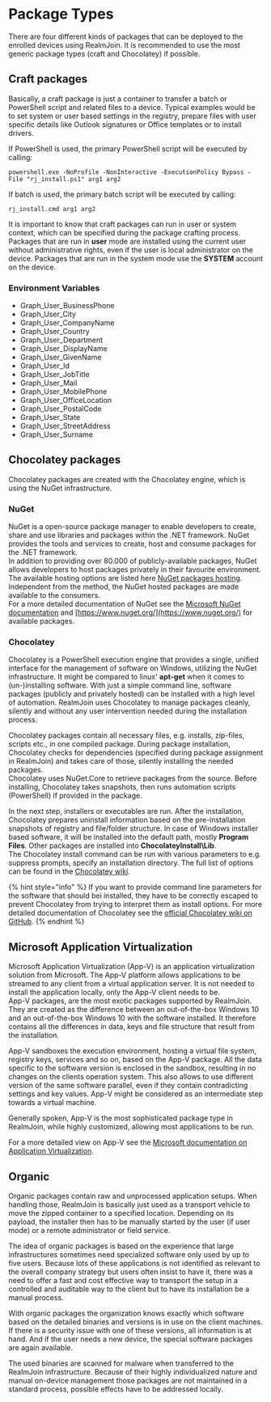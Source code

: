 # Package Types

There are four different kinds of packages that can be deployed to the enrolled devices using RealmJoin. It is recommended to use the most generic package types \(craft and Chocolatey\) if possible.

## Craft packages

Basically, a craft package is just a container to transfer a batch or PowerShell script and related files to a device. Typical examples would be to set system or user based settings in the registry, prepare files with user specific details like Outlook signatures or Office templates or to install drivers.

If PowerShell is used, the primary PowerShell script will be executed by calling:

```text
powershell.exe -NoProfile -NonInteractive -ExecutionPolicy Bypass -File "rj_install.ps1" arg1 arg2
```

If batch is used, the primary batch script will be executed by calling:

```text
rj_install.cmd arg1 arg2
```

It is important to know that craft packages can run in user or system context, which can be specified during the package crafting process.  
Packages that are run in **user** mode are installed using the current user without administrative rights, even if the user is local administrator on the device. Packages that are run in the system mode use the **SYSTEM** account on the device.

### Environment Variables

* Graph\_User\_BusinessPhone
* Graph\_User\_City
* Graph\_User\_CompanyName
* Graph\_User\_Country
* Graph\_User\_Department
* Graph\_User\_DisplayName
* Graph\_User\_GivenName
* Graph\_User\_Id
* Graph\_User\_JobTitle
* Graph\_User\_Mail
* Graph\_User\_MobilePhone
* Graph\_User\_OfficeLocation
* Graph\_User\_PostalCode
* Graph\_User\_State
* Graph\_User\_StreetAddress
* Graph\_User\_Surname

## Chocolatey packages

Chocolatey packages are created with the Chocolatey engine, which is using the NuGet infrastructure.

### NuGet

NuGet is a open-source package manager to enable developers to create, share and use libraries and packages within the .NET framework. NuGet provides the tools and services to create, host and consume packages for the .NET framework.  
In addition to providing over 80.000 of publicly-available packages, NuGet allows developers to host packages privately in their favourite environment. The available hosting options are listed here [NuGet packages hosting](https://docs.microsoft.com/en-us/nuget/hosting-packages/overview).  
Independent from the method, the NuGet hosted packages are made available to the consumers.  
For a more detailed documentation of NuGet see the [Microsoft NuGet documentation](https://docs.microsoft.com/en-us/nuget/#pivot=start&panel=start-all) and [https://www.nuget.org/](https://www.nuget.org/) for available packages.

### Chocolatey

Chocolatey is a PowerShell execution engine that provides a single, unified interface for the management of software on Windows, utilizing the NuGet infrastructure. It might be compared to linux' **apt-get** when it comes to \(un-\)installing software. With just a simple command line, software packages \(publicly and privately hosted\) can be installed with a high level of automation. RealmJoin uses Chocolatey to manage packages cleanly, silently and without any user intervention needed during the installation process.

Chocolatey packages contain all necessary files, e.g. installs, zip-files, scripts etc., in one compiled package. During package installation, Chocolatey checks for dependencies \(specified during package assignment in RealmJoin\) and takes care of those, silently installing the needed packages.  
Chocolatey uses NuGet.Core to retrieve packages from the source. Before installing, Chocolatey takes snapshots, then runs automation scripts \(PowerShell\) if provided in the package.

In the next step, installers or executables are run. After the installation, Chocolatey prepares uninstall information based on the pre-installation snapshots of registry and file/folder structure. In case of Windows installer based software, it will be installed into the default path, mostly **Program Files**. Other packages are installed into **ChocolateyInstall\Lib**.  
The Chocolatey install command can be run with various parameters to e.g. suppress prompts, specify an installation directory. The full list of options can be found in the [Chocolatey wiki](https://github.com/chocolatey/choco/wiki/CommandsInstall#options-and-switches).

{% hint style="info" %}
If you want to provide command line parameters for the software that should bei installed, they have to be correctly escaped to prevent Chocolatey from trying to interpret them as install options. For more detailed documentation of Chocolatey see the [official Chocolatey wiki on GitHub](https://github.com/chocolatey/choco/wiki).
{% endhint %}

## Microsoft Application Virtualization

Microsoft Application Virtualization \(App-V\) is an application virtualization solution from Microsoft. The App-V platform allows applications to be streamed to any client from a virtual application server. It is not needed to install the application locally, only the App-V client needs to be.  
App-V packages, are the most exotic packages supported by RealmJoin. They are created as the difference between an out-of-the-box Windows 10 and an out-of-the-box Windows 10 with the software installed. It therefore contains all the differences in data, keys and file structure that result from the installation.

App-V sandboxes the execution environment, hosting a virtual file system, registry keys, services and so on, based on the App-V package. All the data specific to the software version is enclosed in the sandbox, resulting in no changes on the clients operation system. This also allows to use different version of the same software parallel, even if they contain contradicting settings and key values. App-V might be considered as an intermediate step towards a virtual machine.

Generally spoken, App-V is the most sophisticated package type in RealmJoin, while highly customized, allowing most applications to be run.  
  
For a more detailed view on App-V see the [Microsoft documentation on Application Virtualization](https://technet.microsoft.com/en-us/library/hh826068.aspx).

## Organic

Organic packages contain raw and unprocessed application setups. When handling those, RealmJoin is basically just used as a transport vehicle to move the zipped container to a specified location. Depending on its payload, the installer then has to be manually started by the user \(if user mode\) or a remote administrator or field service.

The idea of organic packages is based on the experience that large infrastructures sometimes need specialized software only used by up to five users. Because lots of these applications is not identified as relevant to the overall company strategy but users often insist to have it, there was a need to offer a fast and cost effective way to transport the setup in a controlled and auditable way to the client but to have its installation be a manual process.

With organic packages the organization knows exactly which software based on the detailed binaries and versions is in use on the client machines. If there is a security issue with one of these versions, all information is at hand. And if the user needs a new device, the special software packages are again available.

The used binaries are scanned for malware when transferred to the RealmJoin infrastructure. Because of their highly individualized nature and manual on-device management those packages are not maintained in a standard process, possible effects have to be addressed locally.

